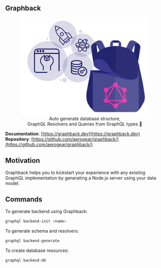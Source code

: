 ## Graphback

<p align="center">
  <img width="400" src="https://github.com/aerogear/graphback/raw/master/website/static/img/graphback.png">
  <br/>
  Auto generate database structure, <br/>
  GraphQL Resolvers and Queries from GraphQL types 🚀
</p>

**Documentation**: [https://graphback.dev](https://graphback.dev)
**Repository**: [https://github.com/aerogear/graphback/](https://github.com/aerogear/graphback/)

## Motivation 

Graphback helps you to kickstart your experience with any existing GraphQL implementation
by generating a Node.js server using your data model.

## Commands

To generate backend using Graphback:

```sh
graphql backend-init <name>
```
To generate schema and resolvers:

```sh
graphql backend-generate
```
To create database resources:

```sh
graphql backend-db
```

